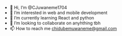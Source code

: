 - 👋 Hi, I’m @CJuwaneme1704
- 👀 I’m interested in web and mobile  development 
- 🌱 I’m currently learning React and python
- 💞️ I’m looking to collaborate on anyhthing tbh
- 📫 How to reach me chidubemuwaneme@gmail.com

<!---
CJuwaneme1704/CJuwaneme1704 is a ✨ special ✨ repository because its `README.md` (this file) appears on your GitHub profile.
You can click the Preview link to take a look at your changes.
--->
